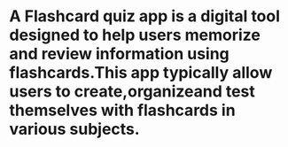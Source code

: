 # A Flashcard quiz app is a digital tool designed to help users memorize and review information using flashcards.This app typically allow users to create,organizeand test themselves with flashcards in various subjects.
